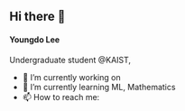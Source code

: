 ## Hi there 👋
#### Youngdo Lee

Undergraduate student @KAIST, 


- 🔭 I’m currently working on 
- 🌱 I’m currently learning ML, Mathematics 
- 📫 How to reach me: 

